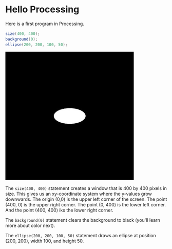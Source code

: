 # Hello Processing

Here is a first program in Processing.

```java
size(400, 400);
background(0);
ellipse(200, 200, 100, 50);
```

![](hello.jpg)

The `size(400, 400)` statement creates a window that is 400 by 400 pixels in
size.  This gives us an xy-coordinate system where the y-values grow downwards.
The origin (0,0) is the upper left corner of the screen.  The point (400, 0) is
the upper right corner.  The point (0, 400) is the lower left corner.  And the
point (400, 400) iks the lower right corner.

The `background(0)` statement clears the background to black (you'll learn more
about color next).

The `ellipse(200, 200, 100, 50)` statement draws an ellipse at 
position (200, 200), width 100, and height 50.

